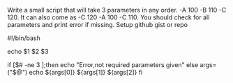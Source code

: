 Write a small script that will take 3 parameters in any order. -A 100 -B 110 -C 120. It can also come as -C 120 -A 100 -C 110. You should check for all parameters and print error if missing. Setup github gist or repo


#!/bin/bash

echo  $1 $2 $3

if [$# -ne 3 ];then
echo "Error,not required parameters given"
else
args=("$@")
echo ${args[0]} ${args[1]} ${args[2]}
fi
